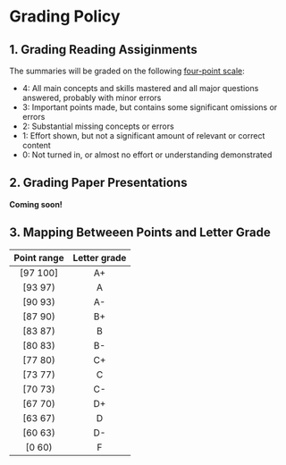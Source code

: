 # Grading Policy

## 1. Grading Reading Assiginments

The summaries will be graded on the following [four-point scale](https://courses.cs.washington.edu/courses/cse403/08wi/handouts/sample_summary.pdf):

- 4: All main concepts and skills mastered and all major questions answered, probably with minor errors
- 3: Important points made, but contains some significant omissions or errors
- 2: Substantial missing concepts or errors
- 1: Effort shown, but not a significant amount of relevant or correct content
- 0: Not turned in, or almost no effort or understanding demonstrated

## 2. Grading Paper Presentations

**Coming soon!**

## 3. Mapping Betweeen Points and Letter Grade

| Point range | Letter grade |
|:-------:|:-----:|
| [97 100] | A+ |
| [93 97) | A |
| [90 93) | A- |
| [87 90) | B+ |
| [83 87) | B |
| [80 83) | B- |
| [77 80) | C+ |
| [73 77) | C |
| [70 73) | C- |
| [67 70) | D+ |
| [63 67) | D |
| [60 63) | D- |
| [0 60) | F |